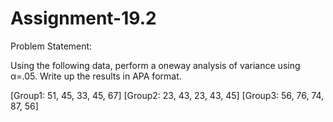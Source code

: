 # Assignment-19.2

Problem Statement:

Using the following data, perform a oneway analysis of variance using α=.05. Write up
the results in APA format.

[Group1: 51, 45, 33, 45, 67]
[Group2: 23, 43, 23, 43, 45]
[Group3: 56, 76, 74, 87, 56]

